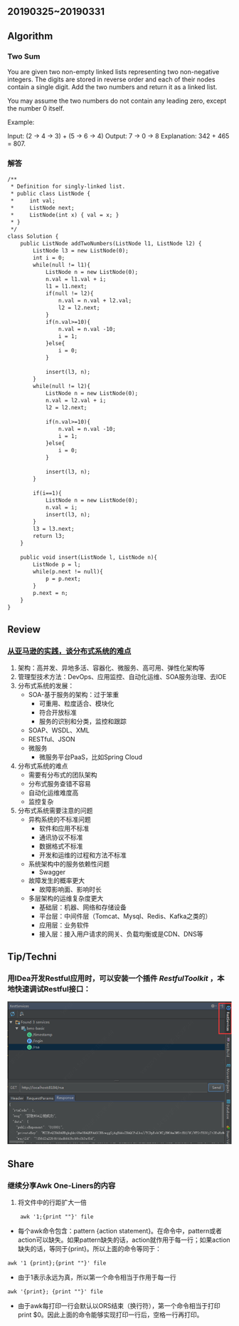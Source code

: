 ## 20190325~20190331
## Algorithm
### Two Sum
You are given two non-empty linked lists representing two non-negative integers. The digits are stored in reverse order and each of their nodes contain a single digit. Add the two numbers and return it as a linked list.

You may assume the two numbers do not contain any leading zero, except the number 0 itself.

Example:

Input: (2 -> 4 -> 3) + (5 -> 6 -> 4)
Output: 7 -> 0 -> 8
Explanation: 342 + 465 = 807.
### 解答
```
/**
 * Definition for singly-linked list.
 * public class ListNode {
 *     int val;
 *     ListNode next;
 *     ListNode(int x) { val = x; }
 * }
 */
class Solution {
    public ListNode addTwoNumbers(ListNode l1, ListNode l2) {
        ListNode l3 = new ListNode(0);
        int i = 0;
        while(null != l1){
            ListNode n = new ListNode(0);
            n.val = l1.val + i;
            l1 = l1.next;
            if(null != l2){
                n.val = n.val + l2.val;
                l2 = l2.next;
            }
            if(n.val>=10){
                n.val = n.val -10;
                i = 1;
            }else{
                i = 0;
            }
            
            insert(l3, n);           
        }
        while(null != l2){
            ListNode n = new ListNode(0);
            n.val = l2.val + i;
            l2 = l2.next;
            
            if(n.val>=10){
                n.val = n.val -10;
                i = 1;
            }else{
                i = 0;
            }
            
            insert(l3, n);      
        }
        
        if(i==1){
            ListNode n = new ListNode(0);
            n.val = i;
            insert(l3, n);     
        }
        l3 = l3.next;
        return l3;
    }
    
    public void insert(ListNode l, ListNode n){
        ListNode p = l;
        while(p.next != null){
            p = p.next;
        }
        p.next = n;
    }
}
```
## Review
### [从亚马逊的实践，谈分布式系统的难点](https://time.geekbang.org/column/article/1505)
1. 架构：高并发、异地多活、容器化、微服务、高可用、弹性化架构等
2. 管理型技术方法：DevOps、应用监控、自动化运维、SOA服务治理、去IOE
3. 分布式系统的发展：
   * SOA-基于服务的架构：过于笨重
      * 可重用、粒度适合、模块化
      * 符合开放标准
      * 服务的识别和分类，监控和跟踪
   * SOAP、WSDL、XML
   * RESTful、JSON
   * 微服务
      * 微服务平台PaaS，比如Spring Cloud
4. 分布式系统的难点
   * 需要有分布式的团队架构
   * 分布式服务查错不容易
   * 自动化运维难度高
   * 监控复杂
5. 分布式系统需要注意的问题
   * 异构系统的不标准问题
      * 软件和应用不标准
      * 通讯协议不标准
      * 数据格式不标准
      * 开发和运维的过程和方法不标准
   * 系统架构中的服务依赖性问题
      * Swagger
   * 故障发生的概率更大
      * 故障影响面、影响时长
   * 多层架构的运维复杂度更大
      * 基础层：机器、网络和存储设备
      * 平台层：中间件层（Tomcat、Mysql、Redis、Kafka之类的）
      * 应用层：业务软件
      * 接入层：接入用户请求的网关、负载均衡或是CDN、DNS等
## Tip/Techni
### 用IDea开发Restful应用时，可以安装一个插件 ***RestfulToolkit*** ，本地快速调试Restful接口：
![RestfulToolkit工具截图](/static/3.png)
## Share
### 继续分享Awk One-Liners的内容
1. 将文件中的行距扩大一倍
```
    awk '1;{print ""}' file
```
   * 每个awk命令包含：pattern {action statement}。在命令中，pattern或者action可以缺失。如果pattern缺失的话，action就作用于每一行；如果action缺失的话，等同于{print}。所以上面的命令等同于：   
   ```
   awk '1 {print};{print ""}' file
   ```
   * 由于1表示永远为真，所以第一个命令相当于作用于每一行
   ```
   awk '{print}; {print ""}' file
   ```
   * 由于awk每打印一行会默认以ORS结束（换行符），第一个命令相当于打印print $0。因此上面的命令能够实现打印一行后，空格一行再打印。